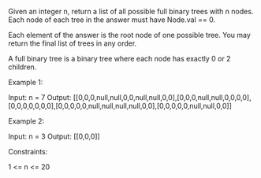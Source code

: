 Given an integer n, return a list of all possible full binary trees with n
nodes. Each node of each tree in the answer must have Node.val == 0.

Each element of the answer is the root node of one possible tree. You may
return the final list of trees in any order.

A full binary tree is a binary tree where each node has exactly 0 or 2
children.


Example 1:


Input: n = 7
Output:
[[0,0,0,null,null,0,0,null,null,0,0],[0,0,0,null,null,0,0,0,0],[0,0,0,0,0,0,0],[0,0,0,0,0,null,null,null,null,0,0],[0,0,0,0,0,null,null,0,0]]


Example 2:


Input: n = 3
Output: [[0,0,0]]



Constraints:


1 <= n <= 20





